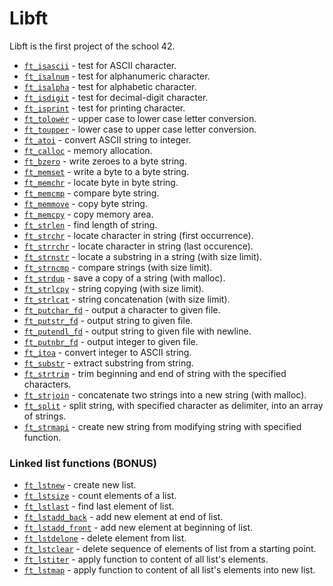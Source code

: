 # Libft

Libft is the first project of the school 42.

- [`ft_isascii`](Libft/ft_isascii.c)			- test for ASCII character.
- [`ft_isalnum`](Libft/ft_isalnum.c)			- test for alphanumeric character.
- [`ft_isalpha`](Libft/ft_isalpha.c)			- test for alphabetic character.
- [`ft_isdigit`](Libft/ft_isdigit.c)			- test for decimal-digit character.
- [`ft_isprint`](Libft/ft_isprint.c)			- test for printing character.
- [`ft_tolower`](Libft/ft_tolower.c)			- upper case to lower case letter conversion.
- [`ft_toupper`](Libft/ft_toupper.c)			- lower case to upper case letter conversion.
- [`ft_atoi`](Libft/ft_atoi.c)		- convert ASCII string to integer.
- [`ft_calloc`](Libft/ft_calloc.c)	- memory allocation.
- [`ft_bzero`](Libft/ft_bzero.c)		- write zeroes to a byte string.
- [`ft_memset`](Libft/ft_memset.c)		- write a byte to a byte string.
- [`ft_memchr`](Libft/ft_memchr.c)		- locate byte in byte string.
- [`ft_memcmp`](Libft/ft_memcmp.c)		- compare byte string.
- [`ft_memmove`](Libft/ft_memmove.c)	- copy byte string.
- [`ft_memcpy`](Libft/ft_memcpy.c)		- copy memory area.
- [`ft_strlen`](Libft/ft_strlen.c)				- find length of string.
- [`ft_strchr`](Libft/ft_strchr.c)				- locate character in string (first occurrence).
- [`ft_strrchr`](Libft/ft_strrchr.c)			- locate character in string (last occurence).
- [`ft_strnstr`](Libft/ft_strnstr.c)			- locate a substring in a string (with size limit).
- [`ft_strncmp`](Libft/ft_strncmp.c)			- compare strings (with size limit).
- [`ft_strdup`](Libft/ft_strdup.c)				- save a copy of a string (with malloc).
- [`ft_strlcpy`](Libft/ft_strlcpy.c)			- string copying (with size limit).
- [`ft_strlcat`](Libft/ft_strlcat.c)			- string concatenation (with size limit).
- [`ft_putchar_fd`](Libft/ft_putchar_fd.c)		- output a character to given file.
- [`ft_putstr_fd`](Libft/ft_putstr_fd.c)		- output string to given file.
- [`ft_putendl_fd`](Libft/ft_putendl_fd.c)		- output string to given file with newline.
- [`ft_putnbr_fd`](Libft/ft_putnbr_fd.c)		- output integer to given file.
- [`ft_itoa`](Libft/ft_itoa.c)					- convert integer to ASCII string.
- [`ft_substr`](Libft/ft_substr.c)				- extract substring from string.
- [`ft_strtrim`](Libft/ft_strtrim.c)			- trim beginning and end of string with the specified characters.
- [`ft_strjoin`](Libft/ft_strjoin.c)			- concatenate two strings into a new string (with malloc).
- [`ft_split`](Libft/ft_split.c)				- split string, with specified character as delimiter, into an array of strings.
- [`ft_strmapi`](Libft/ft_strmapi.c)			- create new string from modifying string with specified function.

### Linked list functions (BONUS)

- [`ft_lstnew`](Libft/ft_lstnew.c)				- create new list.
- [`ft_lstsize`](Libft/ft_lstsize.c)			- count elements of a list.
- [`ft_lstlast`](Libft/ft_lstlast.c)			- find last element of list.
- [`ft_lstadd_back`](Libft/ft_lstadd_back.c)	- add new element at end of list.
- [`ft_lstadd_front`](Libft/ft_lstadd_front.c)	- add new element at beginning of list.
- [`ft_lstdelone`](Libft/ft_lstdelone.c)		- delete element from list.
- [`ft_lstclear`](Libft/ft_lstclear.c)			- delete sequence of elements of list from a starting point.
- [`ft_lstiter`](Libft/ft_lstiter.c)			- apply function to content of all list's elements.
- [`ft_lstmap`](Libft/ft_lstmap.c)				- apply function to content of all list's elements into new list.
